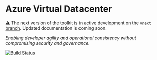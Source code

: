 # Azure Virtual Datacenter

:warning: 
The next version of the toolkit is in active development on the [`vnext` branch](https://github.com/Azure/vdc/tree/vnext). Updated documentation is coming soon.

_Enabling developer agility and operational consistency without compromising security and governance._

[![Build Status](https://travis-ci.org/Azure/vdc.svg?branch=master)](https://travis-ci.org/Azure/vdc)